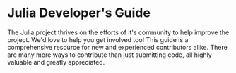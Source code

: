 # Julia Developer's Guide

The Julia project thrives on the efforts of it's community to help improve the
project. We'd love to help you get involved too! This guide is a comprehensive
resource for new and experienced contributors alike. There are many more ways to
contribute than just submitting code, all highly valuable and greatly
appreciated.
